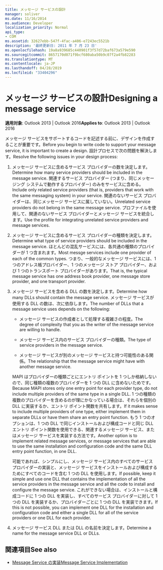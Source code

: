 ```yaml
---
title: メッセージ サービスの設計
manager: soliver
ms.date: 11/16/2014
ms.audience: Developer
localization_priority: Normal
api_type:
- COM
ms.assetid: 32627ebb-547f-4fac-a406-e7243ec5521b
description: '最終更新日: 2011 年 7 月 23 日'
ms.openlocfilehash: 19a8a939685c440901f3f57d72baf673a579e590
ms.sourcegitcommit: 8657170d071f9bcf680aba50b9c07f2a4fb82283
ms.translationtype: MT
ms.contentlocale: ja-JP
ms.lasthandoff: 04/28/2019
ms.locfileid: "33404296"
---
```

# <a name="designing-a-message-service"></a><span data-ttu-id="082bb-103">メッセージ サービスの設計</span><span class="sxs-lookup"><span data-stu-id="082bb-103">Designing a message service</span></span>

<span data-ttu-id="082bb-104">**適用対象**: Outlook 2013 | Outlook 2016</span><span class="sxs-lookup"><span data-stu-id="082bb-104">**Applies to**: Outlook 2013 | Outlook 2016</span></span> 
  
<span data-ttu-id="082bb-105">メッセージ サービスをサポートするコードを記述する前に、デザインを作成することが重要です。</span><span class="sxs-lookup"><span data-stu-id="082bb-105">Before you begin to write code to support your message service, it is important to create a design.</span></span> <span data-ttu-id="082bb-106">設計プロセスで次の問題を解決します。</span><span class="sxs-lookup"><span data-stu-id="082bb-106">Resolve the following issues in your design process:</span></span>
  
1. <span data-ttu-id="082bb-107">メッセージ サービスに含めるサービス プロバイダーの数を決定します。</span><span class="sxs-lookup"><span data-stu-id="082bb-107">Determine how many service providers should be included in the message service.</span></span> <span data-ttu-id="082bb-108">関連するサービス プロバイダー (つまり、同じメッセージング システムで動作するプロバイダー) のみをサービスに含める。</span><span class="sxs-lookup"><span data-stu-id="082bb-108">Include only related service providers (that is, providers that work with the same messaging system) in your service.</span></span> <span data-ttu-id="082bb-109">関連のないサービス プロバイダーは、同じメッセージ サービスに属していない。</span><span class="sxs-lookup"><span data-stu-id="082bb-109">Unrelated service providers do not belong in the same message service.</span></span> <span data-ttu-id="082bb-110">プロファイルを使用して、関連のないサービス プロバイダーとメッセージ サービスを統合します。</span><span class="sxs-lookup"><span data-stu-id="082bb-110">Use the profile for integrating unrelated service providers and message services.</span></span>
    
2. <span data-ttu-id="082bb-111">メッセージ サービスに含めるサービス プロバイダーの種類を決定します。</span><span class="sxs-lookup"><span data-stu-id="082bb-111">Determine what type of service providers should be included in the message service.</span></span> <span data-ttu-id="082bb-112">ほとんどの混乱サービスには、各共通の種類のプロバイダーが 1 つ含まれます。</span><span class="sxs-lookup"><span data-stu-id="082bb-112">Most messge services include one provider of each of the common types.</span></span> <span data-ttu-id="082bb-113">つまり、一般的なメッセージ サービスには、1 つのアドレス帳プロバイダー、1 つのメッセージ ストア プロバイダー、および 1 つのトランスポート プロバイダーがあります。</span><span class="sxs-lookup"><span data-stu-id="082bb-113">That is, the typical message service has one address book provider, one message store provider, and one transport provider.</span></span>
    
3. <span data-ttu-id="082bb-114">メッセージ サービスを含める DLL の数を決定します。</span><span class="sxs-lookup"><span data-stu-id="082bb-114">Determine how many DLLs should contain the message service.</span></span> <span data-ttu-id="082bb-115">メッセージ サービスが使用する DLL の数は、次に依存します。</span><span class="sxs-lookup"><span data-stu-id="082bb-115">The number of DLLs that a message service uses depends on the following:</span></span>
    
   - <span data-ttu-id="082bb-116">メッセージ サービスの作成者として処理する複雑さの程度。</span><span class="sxs-lookup"><span data-stu-id="082bb-116">The degree of complexity that you as the writer of the message service are willing to handle.</span></span>
    
   - <span data-ttu-id="082bb-117">メッセージ サービス内のサービス プロバイダーの種類。</span><span class="sxs-lookup"><span data-stu-id="082bb-117">The type of service providers in the message service.</span></span>
    
   - <span data-ttu-id="082bb-118">メッセージ サービスが別のメッセージ サービスと持つ可能性のある関係。</span><span class="sxs-lookup"><span data-stu-id="082bb-118">The relationship that the message service might have with another message service.</span></span>
    
   <span data-ttu-id="082bb-119">MAPI はプロバイダーの種類ごとにエントリ ポイントを 1 つしか格納しないので、同じ種類の複数のプロバイダーを 1 つの DLL に含めないためです。</span><span class="sxs-lookup"><span data-stu-id="082bb-119">Because MAPI stores only one entry point for each provider type, do not include multiple providers of the same type in a single DLL.</span></span> <span data-ttu-id="082bb-120">1 つの種類の複数のプロバイダーを含めるのが理にかなっている場合は、それらを個別の DLL に実装するか、エントリ ポイント関数を共有します。</span><span class="sxs-lookup"><span data-stu-id="082bb-120">If it makes sense to include multiple providers of one type, either implement them in separate DLLs or have them share an entry point function.</span></span> <span data-ttu-id="082bb-121">もう 1 つのオプションは、1 つの DLL で同じインストールおよび構成コードと同じ DLL エントリ ポイント関数を使用できる、関連するメッセージ サービス、またはメッセージ サービスを実装する方法です。</span><span class="sxs-lookup"><span data-stu-id="082bb-121">Another option is to implement related message services, or message services that are able to use the same installation and configuration code and the same DLL entry point function, in one DLL.</span></span>
    
   <span data-ttu-id="082bb-122">可能であれば、シンプルにし、メッセージ サービス内のすべてのサービス プロバイダーの実装と、メッセージ サービスをインストールおよび構成するためにすべてのコードを含む 1 つの DLL を使用します。</span><span class="sxs-lookup"><span data-stu-id="082bb-122">If possible, keep it simple and use one DLL that contains the implementation of all the service providers in the message service and all the code to install and configure the message service.</span></span> <span data-ttu-id="082bb-123">これができない場合は、インストールと構成コードに 1 つの DLL を実装し、すべてのサービス プロバイダーに対して 1 つの DLL を実装するか、プロバイダーごとに 1 つの DLL を実装できます。</span><span class="sxs-lookup"><span data-stu-id="082bb-123">If this is not possible, you can implement one DLL for the installation and configuration code and either a single DLL for all of the service providers or one DLL for each provider.</span></span>
    
4. <span data-ttu-id="082bb-124">メッセージ サービス DLL または DLL の名前を決定します。</span><span class="sxs-lookup"><span data-stu-id="082bb-124">Determine a name for the message service DLL or DLLs.</span></span> 
    
## <a name="see-also"></a><span data-ttu-id="082bb-125">関連項目</span><span class="sxs-lookup"><span data-stu-id="082bb-125">See also</span></span>

- [<span data-ttu-id="082bb-126">Message Service の実装</span><span class="sxs-lookup"><span data-stu-id="082bb-126">Message Service Implementation</span></span>](message-service-implementation.md)

